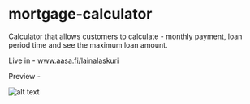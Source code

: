 # mortgage-calculator
Calculator that allows customers to calculate - monthly payment, loan period time and see the maximum loan amount.

Live in - www.aasa.fi/lainalaskuri

Preview - 

![alt text](https://www.gertadamson.com/img/calculator.jpg)
